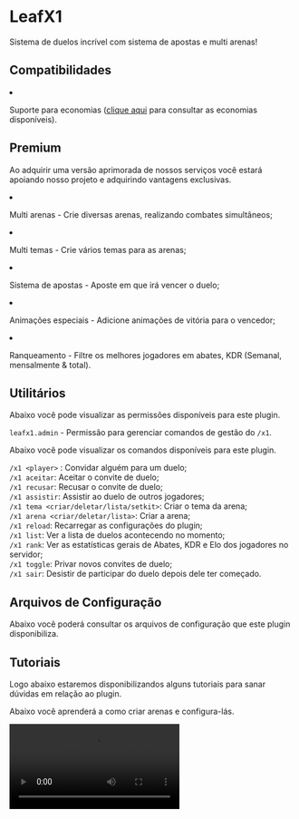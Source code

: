 # LeafX1
<secondary-label ref="premium"/>

<p>Sistema de duelos incrível com sistema de apostas e multi arenas!</p>

## Compatibilidades

<list>
    <li>
        <p>Suporte para economias (<a href="dependencias-utilitarios.md" anchor="economies">clique aqui</a> para consultar as economias disponíveis).</p>
    </li>
</list>

## Premium

<p>Ao adquirir uma versão aprimorada de nossos serviços você estará apoiando nosso projeto e adquirindo vantagens exclusivas.</p>

<procedure title="Quais sãos as vantagens?">
    <list>
        <li>
            <p>Multi arenas - Crie diversas arenas, realizando combates simultâneos;</p>
        </li>
        <li>
            <p>Multi temas - Crie vários temas para as arenas;</p>
        </li>
        <li>
            <p>Sistema de apostas - Aposte em que irá vencer o duelo;</p>
        </li>
        <li>
            <p>Animações especiais - Adicione animações de vitória para o vencedor;</p>
        </li>
        <li>
            <p>Ranqueamento - Filtre os melhores jogadores em abates, KDR (Semanal, mensalmente & total).</p>
        </li>
    </list>
</procedure>

## Utilitários

<tabs>
    <tab title="Permissões">
        <procedure title="Permissões">
            <p>Abaixo você pode visualizar as permissões disponíveis para este plugin.</p>
            <p><code>leafx1.admin</code> - Permissão para gerenciar comandos de gestão do <code>/x1</code>.</p>
        </procedure>
    </tab>
    <tab title="Comandos">
        <procedure title="Comandos">
            <p>Abaixo você pode visualizar os comandos disponíveis para este plugin.</p>
            <p>
                <code>/x1 &lt;player&gt;</code> : Convidar alguém para um duelo;<br>
                <code>/x1 aceitar</code>: Aceitar o convite de duelo;<br>
                <code>/x1 recusar</code>: Recusar o convite de duelo;<br>
                <code>/x1 assistir</code>: Assistir ao duelo de outros jogadores;<br>
                <code>/x1 tema &lt;criar/deletar/lista/setkit&gt;</code>: Criar o tema da arena;<br>
                <code>/x1 arena &lt;criar/deletar/lista&gt;</code>: Criar a arena;<br>
                <code>/x1 reload</code>: Recarregar as configurações do plugin;<br>
                <code>/x1 list</code>: Ver a lista de duelos acontecendo no momento;<br>
                <code>/x1 rank</code>: Ver as estatísticas gerais de Abates, KDR e Elo dos jogadores no servidor;<br>
                <code>/x1 toggle</code>: Privar novos convites de duelo;<br>
                <code>/x1 sair</code>: Desistir de participar do duelo depois dele ter começado.
            </p>
        </procedure>
    </tab>
</tabs>

## Arquivos de Configuração

<p>Abaixo você poderá consultar os arquivos de configuração que este plugin disponibiliza.</p>

<include from="arquivos-x1.md" element-id="arquivos-x1"></include>

## Tutoriais

<p>Logo abaixo estaremos disponibilizandos alguns tutoriais para sanar dúvidas em relação ao plugin.</p>

<chapter title="Clique aqui" collapsible="true">
    <deflist>
        <def title="Como usar o LeafX1?">
            <p>Abaixo você aprenderá a como criar arenas e configura-lás.</p>
            <video src="https://www.youtube.com/watch?v=beva9tPp_rE"/>
        </def>
    </deflist>
</chapter>

<seealso title="Veja mais sobre">
    <category ref="wrs">
        <a href="dependencias-utilitarios.md"/>
        <a href="versoes-premium.md"/>
        <a href="criacao-items.md"/>
        <a href="conditions.md"/>
    </category>
</seealso>